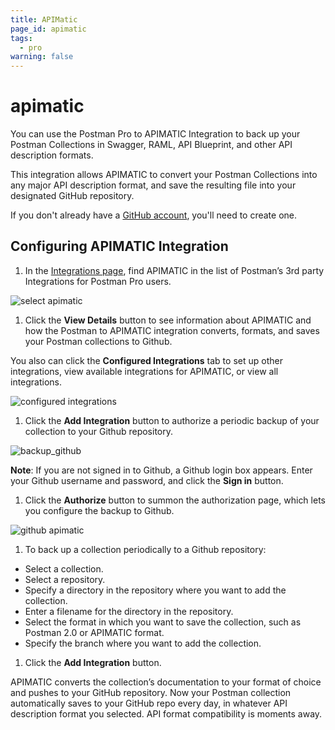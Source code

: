 ```yaml
---
title: APIMatic
page_id: apimatic
tags:
  - pro
warning: false
---
```


# apimatic

You can use the Postman Pro to APIMATIC Integration to back up your Postman Collections in Swagger, RAML, API Blueprint, and other API description formats.


This integration allows APIMATIC to convert your Postman Collections into any major API description format, and save the resulting file into your designated GitHub repository.


If you don't already have a [GitHub account](https://github.com/), you'll need to create one.

## Configuring APIMATIC Integration

1. In the [Integrations page](https://go.postman.co/workspaces), find APIMATIC in the list of Postman’s 3rd party Integrations for Postman Pro users.

![select apimatic](https://s3.amazonaws.com/postman-static-getpostman-com/postman-docs/integrations_APImatic.png)

1. Click the **View Details** button to see information about APIMATIC and how the Postman to APIMATIC integration converts, formats, and saves your Postman collections to Github.

You also can click the **Configured Integrations** tab to set up other integrations, view available integrations for APIMATIC, or view all integrations.

![configured integrations](https://s3.amazonaws.com/postman-static-getpostman-com/postman-docs/WS-integrations-apimatic-conf-integr.png)

1. Click the **Add Integration** button to authorize a periodic backup of your collection to your Github repository.

![backup\_github](https://s3.amazonaws.com/postman-static-getpostman-com/postman-docs/WS-integrations_APImatic_backup_Github2.png)

**Note**: If you are not signed in to Github, a Github login box appears. Enter your Github username and password, and click the **Sign in** button.

1. Click the **Authorize** button to summon the authorization page, which lets you configure the backup to Github.

![github apimatic](https://s3.amazonaws.com/postman-static-getpostman-com/postman-docs/WS-integrations-github-authorized1-a.png)

1. To back up a collection periodically to a Github repository:

* Select a collection.
* Select a repository.
* Specify a directory in the repository where you want to add the collection.
* Enter a filename for the directory in the repository.
* Select the format in which you want to save the collection, such as Postman 2.0 or APIMATIC format.
* Specify the branch where you want to add the collection.

1. Click the **Add Integration** button.

APIMATIC converts the collection’s documentation to your format of choice and pushes to your GitHub repository. Now your Postman collection automatically saves to your GitHub repo every day, in whatever API description format you selected. API format compatibility is moments away.


